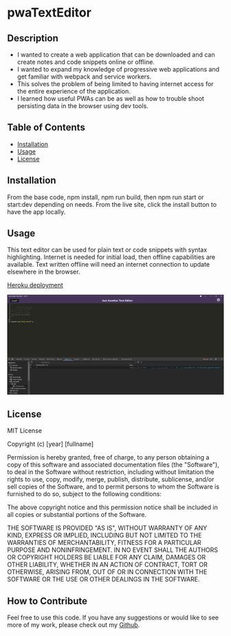 # pwaTextEditor


## Description


- I wanted to create a web application that can be downloaded and can create notes and code snippets online or offline.
- I wanted to expand my knowledge of progressive web applications and get familiar with webpack and service workers.
- This solves the problem of being limited to having internet access for the entire experience of the application.
- I learned how useful PWAs can be as well as how to trouble shoot persisting data in the browser using dev tools.

## Table of Contents 


- [Installation](#installation)
- [Usage](#usage)
- [License](#license)

## Installation

From the base code, npm install, npm run build, then npm run start or start:dev depending on needs. From the live site, click the install button to have the app locally. 

## Usage

This text editor can be used for plain text or code snippets with syntax highlighting. Internet is needed for initial load, then offline capabilities are available. Text written offline will need an internet connection to update elsewhere in the browser.  

[Heroku deployment](https://quiet-reaches-59584-957246460e74.herokuapp.com/)

![Screenshot](./img/image.png)


## License

MIT License

Copyright (c) [year] [fullname]

Permission is hereby granted, free of charge, to any person obtaining a copy
of this software and associated documentation files (the "Software"), to deal
in the Software without restriction, including without limitation the rights
to use, copy, modify, merge, publish, distribute, sublicense, and/or sell
copies of the Software, and to permit persons to whom the Software is
furnished to do so, subject to the following conditions:

The above copyright notice and this permission notice shall be included in all
copies or substantial portions of the Software.

THE SOFTWARE IS PROVIDED "AS IS", WITHOUT WARRANTY OF ANY KIND, EXPRESS OR
IMPLIED, INCLUDING BUT NOT LIMITED TO THE WARRANTIES OF MERCHANTABILITY,
FITNESS FOR A PARTICULAR PURPOSE AND NONINFRINGEMENT. IN NO EVENT SHALL THE
AUTHORS OR COPYRIGHT HOLDERS BE LIABLE FOR ANY CLAIM, DAMAGES OR OTHER
LIABILITY, WHETHER IN AN ACTION OF CONTRACT, TORT OR OTHERWISE, ARISING FROM,
OUT OF OR IN CONNECTION WITH THE SOFTWARE OR THE USE OR OTHER DEALINGS IN THE
SOFTWARE.




## How to Contribute

Feel free to use this code. If you have any suggestions or would like to see more of my work, please check out my [Github](https://github.com/MWandall).

